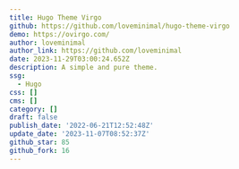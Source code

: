 ```yaml
---
title: Hugo Theme Virgo
github: https://github.com/loveminimal/hugo-theme-virgo
demo: https://ovirgo.com/
author: loveminimal
author_link: https://github.com/loveminimal
date: 2023-11-29T03:00:24.652Z
description: A simple and pure theme.
ssg:
  - Hugo
css: []
cms: []
category: []
draft: false
publish_date: '2022-06-21T12:52:48Z'
update_date: '2023-11-07T08:52:37Z'
github_star: 85
github_fork: 16
---
```

